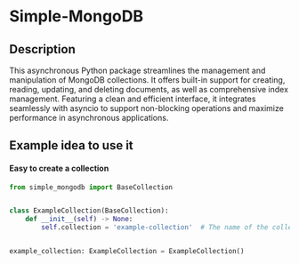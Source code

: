 # Simple-MongoDB

## Description

This asynchronous Python package streamlines the management and manipulation of MongoDB collections. It offers built-in support for creating, reading, updating, and deleting documents, as well as comprehensive index management. Featuring a clean and efficient interface, it integrates seamlessly with asyncio to support non-blocking operations and maximize performance in asynchronous applications.

## Example idea to use it

#### Easy to create a collection

```python
from simple_mongodb import BaseCollection


class ExampleCollection(BaseCollection):
    def __init__(self) -> None:
        self.collection = 'example-collection'  # The name of the collection


example_collection: ExampleCollection = ExampleCollection()
```
